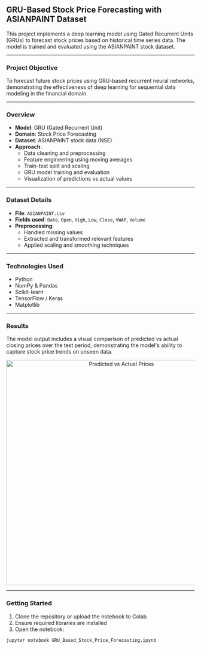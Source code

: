## GRU-Based Stock Price Forecasting with ASIANPAINT Dataset

This project implements a deep learning model using Gated Recurrent Units (GRUs) to forecast stock prices based on historical time series data. The model is trained and evaluated using the ASIANPAINT stock dataset.

---

### Project Objective

To forecast future stock prices using GRU-based recurrent neural networks, demonstrating the effectiveness of deep learning for sequential data modeling in the financial domain.

---

### Overview

- **Model**: GRU (Gated Recurrent Unit)
- **Domain**: Stock Price Forecasting
- **Dataset**: ASIANPAINT stock data (NSE)
- **Approach**:
  - Data cleaning and preprocessing
  - Feature engineering using moving averages
  - Train-test split and scaling
  - GRU model training and evaluation
  - Visualization of predictions vs actual values

---

### Dataset Details

- **File**: `ASIANPAINT.csv`
- **Fields used**: `Date`, `Open`, `High`, `Low`, `Close`, `VWAP`, `Volume`
- **Preprocessing**:
  - Handled missing values
  - Extracted and transformed relevant features
  - Applied scaling and smoothing techniques

---

### Technologies Used

- Python
- NumPy & Pandas
- Scikit-learn
- TensorFlow / Keras
- Matplotlib

---

### Results

The model output includes a visual comparison of predicted vs actual closing prices over the test period, demonstrating the model's ability to capture stock price trends on unseen data.

<p align="center">
  <img src="https://github.com/user-attachments/assets/2b17e095-3738-43ae-b65a-48bfa8819c9e" alt="Predicted vs Actual Prices" width="600"/>
</p>


---

### Getting Started

1. Clone the repository or upload the notebook to Colab
2. Ensure required libraries are installed
3. Open the notebook:

```bash
jupyter notebook GRU_Based_Stock_Price_Forecasting.ipynb

